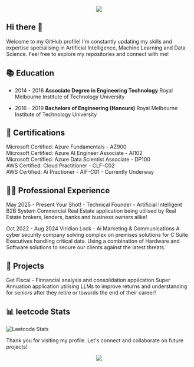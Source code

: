 <p align="center">
  <img src="https://capsule-render.vercel.app/api?type=waving&color=gradient&text=Hello!&height=100&section=header&fontColor=000000"/>
</p>

## Hi there 👋

Welcome to my GitHub profile! I'm constantly updating my skills and expertise specialising in Artificial Intelligence, Machine Learning and Data Science. Feel free to explore my repositories and connect with me!

## 📚 Education

- 2014 - 2016
  **Associate Degree in Engineering Technology**
  Royal Melbourne Institute of Technology University

- 2016 - 2019
  **Bachelors of Engineering (Honours)**
  Royal Melbourne Institute of Technology University

## 📜 Certifications

  Microsoft Certified: Azure Fundamentals - AZ900 <br>
  Microsoft Certified: Azure AI Engineer Associate - AI102 <br>
  Microsoft Certified: Azure Data Scientist Associate - DP100 <br>
  AWS Certified: Cloud Practitioner - CLF-C02 <br>
  AWS Certified: Ai Practioner - AIF-C01 - Currently Underway <br>

## 👨‍💻 Professional Experience

May 2025 - Present
Your Shot! - Technical Founder - Artificial Intelligent B2B System
Commercial Real Estate application being utilised by Real Estate brokers, lenders, banks and business owners alike!

Oct 2022 - Aug 2024
Viridian Lock - Ai Marketing & Communications
A cyber security company solving complex on premises solutions for C Suite Executives handling critical data. Using a combination of Hardware and Software solutions to secure our clients against the latest threats.

## 🚀 Projects

Get Fiscal - Finnancial analysis and consolidation application
Super Annuation application utilising LLMs to improve returns and understanding for seniors after they retire or towards the end of their career!

## 📊 leetcode Stats

![Leetcode Stats](https://leetcard.jacoblin.cool/CeeJayMoss?ext=heatmap&theme=unicorn&font=lexend_exa)

Thank you for visiting my profile. Let's connect and collaborate on future projects!

<p align="center">
  <img src="https://capsule-render.vercel.app/api?type=waving&color=gradient&height=100&section=footer"/>
</p>


